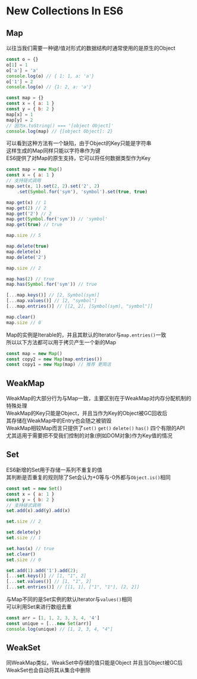 # New Collections In ES6

## Map
以往当我们需要一种键/值对形式的数据结构时通常使用的是原生的Object
```js
const o = {}
o[1] = 1
o['a'] = 'a'
console.log(o) // { 1: 1, a: 'a'}
o['1'] = 2
console.log(o) // {1: 2, a: 'a'}

const map = {}
const x = { a: 1 }
const y = { b: 2 }
map[x] = 1
map[y] = 2
// 因为x.toString() === '[object Object]'
console.log(map) // {[object Object]: 2}
```
可以看到这种方法有一个缺陷，由于Object的Key只能是字符串  
这样生成的Map同样只能以字符串作为键  
ES6提供了对Map的原生支持，它可以将任何数据类型作为Key
```js
const map = new Map()
const x = { a: 1 }
// 支持链式调用
map.set(x, 1).set(2, 2).set('2', 2)
	.set(Symbol.for('sym'), 'symbol').set(true, true)

map.get(x) // 1
map.get(2) // 2
map.get('2') // 2
map.get(Symbol.for('sym')) // 'symbol'
map.get(true) // true

map.size // 5

map.delete(true)
map.delete(x)
map.delete('2')

map.size // 2

map.has(2) // true
map.has(Symbol.for('sym')) // true

[...map.keys()] // [2, Symbol(sym)]
[...map.values()] // [2, "symbol"]
[...map.entries()] // [[2, 2], [Symbol(sym), "symbol"]]

map.clear()
map.size // 0
```
Map的实例是Iterable的，并且其默认的Iterator与`map.entries()`一致  
所以以下方法都可以用于拷贝产生一个新的Map
```js
const map = new Map()
const copy2 = new Map(map.entries())
const copy1 = new Map(map) // 推荐 更简洁
```

## WeakMap
WeakMap的大部分行为与Map一致，主要区别在于WeakMap对内存分配机制的特殊处理  
WeakMap的Key只能是Object，并且当作为Key的Object被GC回收后  
其存储在WeakMap中的Entry也会随之被销毁  
WeakMap相较Map而言只提供了`set()` `get()` `delete()` `has()` 四个有限的API  
尤其适用于需要把不受我们控制的对象(例如DOM对象)作为Key值的情况

## Set
ES6新增的Set用于存储一系列不重复的值  
其判断是否重复的规则除了Set会认为+0等与-0外都与`Object.is()`相同
```js
const set = new Set()
const x = { a: 1 }
const y = { b: 2 }
// 支持链式调用
set.add(x).add(y).add(x)

set.size // 2

set.delete(y)
set.size // 1

set.has(x) // true
set.clear()
set.size // 0

set.add(1).add('1').add(2);
[...set.keys()] // [1, "1", 2]
[...set.values()] // [1, "1", 2]
[...set.entries()] // [[1, 1], ["1", "1"], [2, 2]]
```
与Map不同的是Set实例的默认Iterator与`values()`相同  
可以利用Set来进行数组去重
```js
const arr = [1, 1, 2, 3, 3, 4, '4']
const unique = [...new Set(arr)]
console.log(unique) // [1, 2, 3, 4, "4"]
```

## WeakSet
同WeakMap类似，WeakSet中存储的值只能是Object
并且当Object被GC后WeakSet也会自动将其从集合中删除
